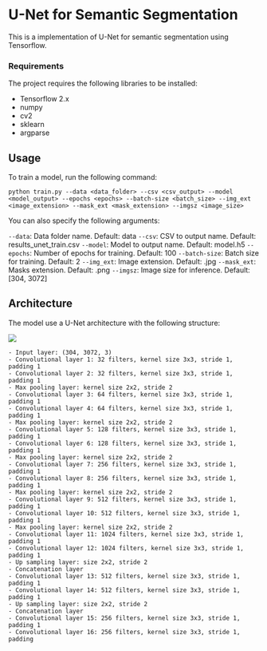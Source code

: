 # U-Net for Semantic Segmentation
This is a implementation of U-Net for semantic segmentation using Tensorflow. 

### Requirements
The project requires the following libraries to be installed:

- Tensorflow 2.x
- numpy
- cv2
- sklearn
- argparse

## Usage
To train a model, run the following command:

```
python train.py --data <data_folder> --csv <csv_output> --model <model_output> --epochs <epochs> --batch-size <batch_size> --img_ext <image_extension> --mask_ext <mask_extension> --imgsz <image_size>
```

You can also specify the following arguments:

`--data`: Data folder name. Default: data
`--csv`: CSV to output name. Default: results_unet_train.csv
`--model`: Model to output name. Default: model.h5
`--epochs`: Number of epochs for training. Default: 100
`--batch-size`: Batch size for training. Default: 2
`--img_ext`: Image extension. Default: .jpg
`--mask_ext`: Masks extension. Default: .png
`--imgsz`: Image size for inference. Default: [304, 3072]

## Architecture
The model use a U-Net architecture with the following structure:

![](https://lmb.informatik.uni-freiburg.de/people/ronneber/u-net/u-net-architecture.png)

```
- Input layer: (304, 3072, 3)
- Convolutional layer 1: 32 filters, kernel size 3x3, stride 1, padding 1
- Convolutional layer 2: 32 filters, kernel size 3x3, stride 1, padding 1
- Max pooling layer: kernel size 2x2, stride 2
- Convolutional layer 3: 64 filters, kernel size 3x3, stride 1, padding 1
- Convolutional layer 4: 64 filters, kernel size 3x3, stride 1, padding 1
- Max pooling layer: kernel size 2x2, stride 2
- Convolutional layer 5: 128 filters, kernel size 3x3, stride 1, padding 1
- Convolutional layer 6: 128 filters, kernel size 3x3, stride 1, padding 1
- Max pooling layer: kernel size 2x2, stride 2
- Convolutional layer 7: 256 filters, kernel size 3x3, stride 1, padding 1
- Convolutional layer 8: 256 filters, kernel size 3x3, stride 1, padding 1
- Max pooling layer: kernel size 2x2, stride 2
- Convolutional layer 9: 512 filters, kernel size 3x3, stride 1, padding 1
- Convolutional layer 10: 512 filters, kernel size 3x3, stride 1, padding 1
- Max pooling layer: kernel size 2x2, stride 2
- Convolutional layer 11: 1024 filters, kernel size 3x3, stride 1, padding 1
- Convolutional layer 12: 1024 filters, kernel size 3x3, stride 1, padding 1
- Up sampling layer: size 2x2, stride 2
- Concatenation layer
- Convolutional layer 13: 512 filters, kernel size 3x3, stride 1, padding 1
- Convolutional layer 14: 512 filters, kernel size 3x3, stride 1, padding 1
- Up sampling layer: size 2x2, stride 2
- Concatenation layer
- Convolutional layer 15: 256 filters, kernel size 3x3, stride 1, padding 1
- Convolutional layer 16: 256 filters, kernel size 3x3, stride 1, padding
```